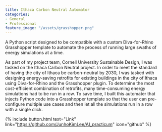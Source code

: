 ```yaml
---
title: Ithaca Carbon Neutral Automator
categories:
- General
- Professional
feature_image: "/assets/grasshopper.png"
---
```


A Python script designed to be compatible with a custom Diva-for-Rhino Grasshopper template to automate the process of running large swaths of energy simulations at a time.

<!-- more -->

As part of my project team, Cornell University Sustainable Design, I was tasked on the Ithaca Carbon Neutral project. In order to meet the standard of having the city of Ithaca be carbon-neutral by 2030, I was tasked with designing energy-saving retrofits for existing buildings in the city of Ithaca using Diva-for-Rhino and the Grasshopper plugin. To determine the most cost-efficient combination of retrofits, many time-consuming energy simulations had to be run in a row. To save time, I built this automater that injects Python code into a Grasshopper template so that the user can pre-configure multiple use cases and then let all the simulations run in a row with a single click.


{% include button.html text="Link" link="https://github.com/JunhoKimLee/AI_practicum" icon="github" %}